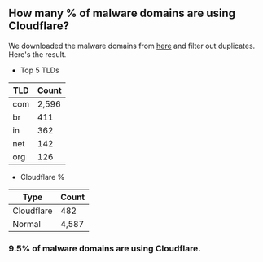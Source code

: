 ## How many % of malware domains are using Cloudflare?


We downloaded the malware domains from [here](https://urlhaus.abuse.ch) and filter out duplicates.
Here's the result.


[//]: # (start replacement)


- Top 5 TLDs

| TLD | Count |
| --- | --- |
| com | 2,596 |
| br | 411 |
| in | 362 |
| net | 142 |
| org | 126 |


- Cloudflare %

| Type | Count |
| --- | --- |
| Cloudflare | 482 |
| Normal | 4,587 |


### 9.5% of malware domains are using Cloudflare.